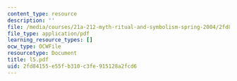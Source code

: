 ```yaml
---
content_type: resource
description: ''
file: /media/courses/21a-212-myth-ritual-and-symbolism-spring-2004/2fd84155e55fb310c3fe915128a2fcd6_l5.pdf
file_type: application/pdf
learning_resource_types: []
ocw_type: OCWFile
resourcetype: Document
title: l5.pdf
uid: 2fd84155-e55f-b310-c3fe-915128a2fcd6
---
```


